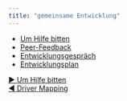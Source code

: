 ```yaml
---
title: "gemeinsame Entwicklung"
---
```


- [Um Hilfe bitten](ask-for-help.html)
- [Peer-Feedback](peer-feedback.html)
- [Entwicklungsgespräch](peer-review.html)
- [Entwicklungsplan](development-plan.html)


[&#9654; Um Hilfe bitten](ask-for-help.html)<br/>[&#9664; Driver Mapping](driver-mapping.html)

